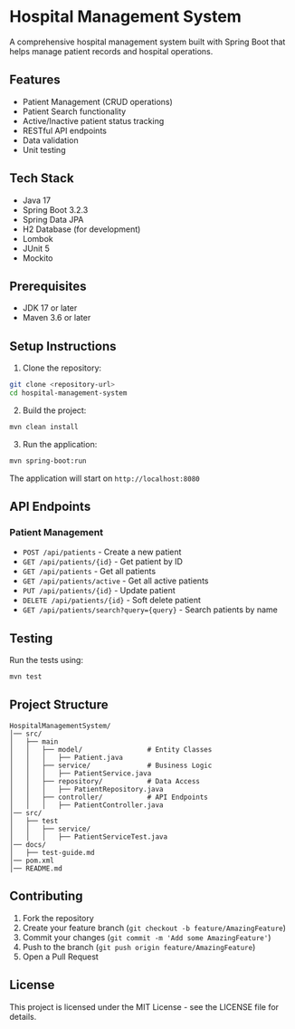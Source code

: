 # Hospital Management System

A comprehensive hospital management system built with Spring Boot that helps manage patient records and hospital operations.

## Features

- Patient Management (CRUD operations)
- Patient Search functionality
- Active/Inactive patient status tracking
- RESTful API endpoints
- Data validation
- Unit testing

## Tech Stack

- Java 17
- Spring Boot 3.2.3
- Spring Data JPA
- H2 Database (for development)
- Lombok
- JUnit 5
- Mockito

## Prerequisites

- JDK 17 or later
- Maven 3.6 or later

## Setup Instructions

1. Clone the repository:
```bash
git clone <repository-url>
cd hospital-management-system
```

2. Build the project:
```bash
mvn clean install
```

3. Run the application:
```bash
mvn spring-boot:run
```

The application will start on `http://localhost:8080`

## API Endpoints

### Patient Management

- `POST /api/patients` - Create a new patient
- `GET /api/patients/{id}` - Get patient by ID
- `GET /api/patients` - Get all patients
- `GET /api/patients/active` - Get all active patients
- `PUT /api/patients/{id}` - Update patient
- `DELETE /api/patients/{id}` - Soft delete patient
- `GET /api/patients/search?query={query}` - Search patients by name

## Testing

Run the tests using:
```bash
mvn test
```

## Project Structure

```
HospitalManagementSystem/
│── src/
│   ├── main
│   │   ├── model/                # Entity Classes
│   │   │   ├── Patient.java
│   │   ├── service/              # Business Logic
│   │   │   ├── PatientService.java
│   │   ├── repository/           # Data Access
│   │   │   ├── PatientRepository.java
│   │   ├── controller/           # API Endpoints
│   │   │   ├── PatientController.java
│── src/
│   ├── test
│   │   ├── service/
│   │   │   ├── PatientServiceTest.java
│── docs/
│   ├── test-guide.md
│── pom.xml
│── README.md
```

## Contributing

1. Fork the repository
2. Create your feature branch (`git checkout -b feature/AmazingFeature`)
3. Commit your changes (`git commit -m 'Add some AmazingFeature'`)
4. Push to the branch (`git push origin feature/AmazingFeature`)
5. Open a Pull Request

## License

This project is licensed under the MIT License - see the LICENSE file for details.

